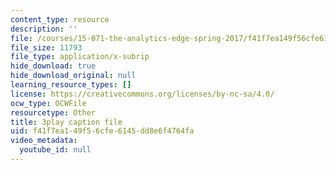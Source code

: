 ```yaml
---
content_type: resource
description: ''
file: /courses/15-071-the-analytics-edge-spring-2017/f41f7ea149f56cfe6145dd8e6f4764fa_t8nLB1AmUgE.srt
file_size: 11793
file_type: application/x-subrip
hide_download: true
hide_download_original: null
learning_resource_types: []
license: https://creativecommons.org/licenses/by-nc-sa/4.0/
ocw_type: OCWFile
resourcetype: Other
title: 3play caption file
uid: f41f7ea1-49f5-6cfe-6145-dd8e6f4764fa
video_metadata:
  youtube_id: null
---
```

